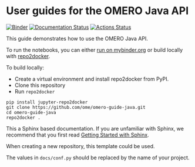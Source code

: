 # User guides for the OMERO Java API

[![Binder](https://mybinder.org/badge_logo.svg)](https://mybinder.org/v2/gh/ome/omero-guide-java/master?filepath=notebooks)
[![Documentation Status](https://readthedocs.org/projects/omero-guide-java/badge/?version=latest)](https://omero-guides.readthedocs.io/en/latest/java/docs/index.html)
[![Actions Status](https://github.com/ome/omero-guide-java/workflows/repo2docker/badge.svg)](https://github.com/ome/omero-guide-java/actions)

This guide demonstrates how to use the OMERO Java API.

To run the notebooks, you can either [run on mybinder.org](https://mybinder.org/v2/gh/ome/omero-guide-java/master?filepath=notebooks) or build locally with [repo2docker](https://repo2docker.readthedocs.io/).

To build locally:

 * Create a virtual environment and install repo2docker from PyPI.
 * Clone this repository
 * Run ``repo2docker``

```
pip install jupyter-repo2docker
git clone https://github.com/ome/omero-guide-java.git
cd omero-guide-java
repo2docker .
```


This a Sphinx based documentation. 
If you are unfamiliar with Sphinx, we recommend that you first read 
[Getting Started with Sphinx](https://docs.readthedocs.io/en/stable/intro/getting-started-with-sphinx.html).

When creating a new repository, this template could be used.

The values in ``docs/conf.py`` should be replaced by the name of your project.
